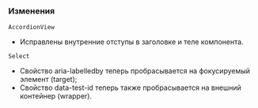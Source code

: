 ### Изменения

`AccordionView`

- Исправлены внутренние отступы в заголовке и теле компонента.

`Select`

- Свойство aria-labelledby теперь пробрасывается на фокусируемый элемент (target);
- Свойство data-test-id теперь также пробрасывается на внешний контейнер (wrapper).
